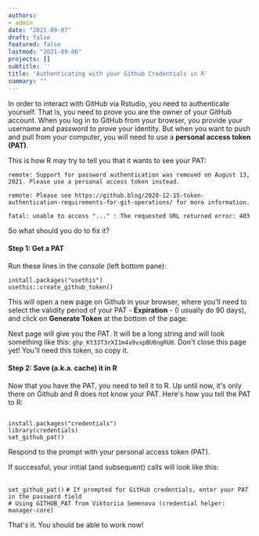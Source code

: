 ```yaml
---
authors:
- admin
date: "2021-09-07"
draft: false
featured: false
lastmod: "2021-09-06"
projects: []
subtitle: ''
title: 'Authenticating with your Github Credentials in R'
summary: ""  
---
```


In order to interact with GitHub via Rstudio, you need to authenticate yourself. That is, you need to prove you are the owner of your GitHub account. When you log in to GitHub from your browser, you provide your username and password to prove your identity. But when you want to push and pull from your computer, you will need to use a **personal access token (PAT)**.

This is how R may try to tell you that it wants to see your PAT:

``remote: Support for password authentication was removed on August 13, 2021. Please use a personal access token instead. ``

``remote: Please see https://github.blog/2020-12-15-token-authentication-requirements-for-git-operations/ for more information. ``

`fatal: unable to access "..." : The requested URL returned error: 403`

So what should you do to fix it?

#### Step 1: Get a PAT

Run these lines in the *console* (left bottom pane):

<code class="language-r hljs">install.packages("usethis")
usethis::create_github_token()
</code>


This will open a new page on Github in your browser, where you'll need to select the validity period of your PAT - **Expiration** - (I usually do 90 days), and click on **Generate Token** at the bottom of the page.

Next page will give you the PAT. It will be a long string and will look something like this: `ghp_Kt33T3rXI1m4a9vxpBU0ngRU0`. Don't close this page yet! You'll need this token, so copy it. 


#### Step 2: Save (a.k.a. cache) it in R


Now that you have the PAT, you need to tell it to R. Up until now, it's only there on Github and R does not know your PAT. Here's how you tell the PAT to R:

<code class="language-r hljs">
install.packages("credentials")
library(credentials)
set_github_pat()
</code>



Respond to the prompt with your personal access token (PAT). 

If successful, your initial (and subsequent) calls will look like this:

<code class="language-r hljs">
set_github_pat()</code>
<code class="language-r hljs"># If prompted for GitHub credentials, enter your PAT in the password field <br># Using GITHUB_PAT from Viktoriia Semenova (credential helper: manager-core)
</code>

That's it. You should be able to work now!








